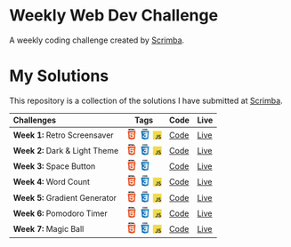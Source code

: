 # Weekly Web Dev Challenge

A weekly coding challenge created by [Scrimba](https://scrimba.com/learn/weeklychallenge).

# My Solutions

This repository is a collection of the solutions I have submitted at [Scrimba](https://scrimba.com/learn/weeklychallenge).

| Challenges                     | Tags                                                                                                                                                                                                                                                                                                                                                                                                                                                                                                                                                            | Code                                                                              | Live                                                                   |
| :----------------------------- | --------------------------------------------------------------------------------------------------------------------------------------------------------------------------------------------------------------------------------------------------------------------------------------------------------------------------------------------------------------------------------------------------------------------------------------------------------------------------------------------------------------------------------------------------------------- | --------------------------------------------------------------------------------- | ---------------------------------------------------------------------- |
| **Week 1:** Retro Screensaver  | <img src="https://raw.githubusercontent.com/devicons/devicon/master/icons/html5/html5-original-wordmark.svg" alt="html5" width="20" height="20"/> <img src="https://raw.githubusercontent.com/devicons/devicon/master/icons/css3/css3-original-wordmark.svg" alt="css3" width="20" height="20"/> <a href="https://developer.mozilla.org/en-US/docs/Web/JavaScript" target="_blank" rel="noreferrer"><img src="https://raw.githubusercontent.com/devicons/devicon/master/icons/javascript/javascript-original.svg" alt="javascript" width="16" height="16"/></a> | [Code](https://github.com/aramatsolrac/weekly-web-dev-challenge/tree/main/week_1) | [Live](https://aramatsolrac.github.io/weekly-web-dev-challenge/week_1) |
| **Week 2:** Dark & Light Theme | <img src="https://raw.githubusercontent.com/devicons/devicon/master/icons/html5/html5-original-wordmark.svg" alt="html5" width="20" height="20"/> <img src="https://raw.githubusercontent.com/devicons/devicon/master/icons/css3/css3-original-wordmark.svg" alt="css3" width="20" height="20"/> <a href="https://developer.mozilla.org/en-US/docs/Web/JavaScript" target="_blank" rel="noreferrer"><img src="https://raw.githubusercontent.com/devicons/devicon/master/icons/javascript/javascript-original.svg" alt="javascript" width="16" height="16"/></a> | [Code](https://github.com/aramatsolrac/weekly-web-dev-challenge/tree/main/week_2) | [Live](https://aramatsolrac.github.io/weekly-web-dev-challenge/week_2) |
| **Week 3:** Space Button       | <img src="https://raw.githubusercontent.com/devicons/devicon/master/icons/html5/html5-original-wordmark.svg" alt="html5" width="20" height="20"/> <img src="https://raw.githubusercontent.com/devicons/devicon/master/icons/css3/css3-original-wordmark.svg" alt="css3" width="20" height="20"/>                                                                                                                                                                                                                                                                | [Code](https://github.com/aramatsolrac/weekly-web-dev-challenge/tree/main/week_3) | [Live](https://aramatsolrac.github.io/weekly-web-dev-challenge/week_3) |
| **Week 4:** Word Count         | <img src="https://raw.githubusercontent.com/devicons/devicon/master/icons/html5/html5-original-wordmark.svg" alt="html5" width="20" height="20"/> <img src="https://raw.githubusercontent.com/devicons/devicon/master/icons/css3/css3-original-wordmark.svg" alt="css3" width="20" height="20"/> <a href="https://developer.mozilla.org/en-US/docs/Web/JavaScript" target="_blank" rel="noreferrer"><img src="https://raw.githubusercontent.com/devicons/devicon/master/icons/javascript/javascript-original.svg" alt="javascript" width="16" height="16"/></a> | [Code](https://github.com/aramatsolrac/weekly-web-dev-challenge/tree/main/week_4) | [Live](https://aramatsolrac.github.io/weekly-web-dev-challenge/week_4) |
| **Week 5:** Gradient Generator | <img src="https://raw.githubusercontent.com/devicons/devicon/master/icons/html5/html5-original-wordmark.svg" alt="html5" width="20" height="20"/> <img src="https://raw.githubusercontent.com/devicons/devicon/master/icons/css3/css3-original-wordmark.svg" alt="css3" width="20" height="20"/> <a href="https://developer.mozilla.org/en-US/docs/Web/JavaScript" target="_blank" rel="noreferrer"><img src="https://raw.githubusercontent.com/devicons/devicon/master/icons/javascript/javascript-original.svg" alt="javascript" width="16" height="16"/></a> | [Code](https://github.com/aramatsolrac/weekly-web-dev-challenge/tree/main/week_5) | [Live](https://aramatsolrac.github.io/weekly-web-dev-challenge/week_5) |
| **Week 6:** Pomodoro Timer     | <img src="https://raw.githubusercontent.com/devicons/devicon/master/icons/html5/html5-original-wordmark.svg" alt="html5" width="20" height="20"/> <img src="https://raw.githubusercontent.com/devicons/devicon/master/icons/css3/css3-original-wordmark.svg" alt="css3" width="20" height="20"/> <a href="https://developer.mozilla.org/en-US/docs/Web/JavaScript" target="_blank" rel="noreferrer"><img src="https://raw.githubusercontent.com/devicons/devicon/master/icons/javascript/javascript-original.svg" alt="javascript" width="16" height="16"/></a> | [Code](https://github.com/aramatsolrac/weekly-web-dev-challenge/tree/main/week_6) | [Live](https://aramatsolrac.github.io/weekly-web-dev-challenge/week_6) |
| **Week 7:** Magic Ball         | <img src="https://raw.githubusercontent.com/devicons/devicon/master/icons/html5/html5-original-wordmark.svg" alt="html5" width="20" height="20"/> <img src="https://raw.githubusercontent.com/devicons/devicon/master/icons/css3/css3-original-wordmark.svg" alt="css3" width="20" height="20"/> <a href="https://developer.mozilla.org/en-US/docs/Web/JavaScript" target="_blank" rel="noreferrer"><img src="https://raw.githubusercontent.com/devicons/devicon/master/icons/javascript/javascript-original.svg" alt="javascript" width="16" height="16"/></a> | [Code](https://github.com/aramatsolrac/weekly-web-dev-challenge/tree/main/week_7) | [Live](https://aramatsolrac.github.io/weekly-web-dev-challenge/week_7) |
